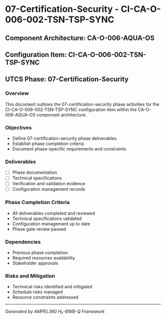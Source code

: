 # 07-Certification-Security - CI-CA-O-006-002-TSN-TSP-SYNC

## Component Architecture: CA-O-006-AQUA-OS
## Configuration Item: CI-CA-O-006-002-TSN-TSP-SYNC
## UTCS Phase: 07-Certification-Security

### Overview
This document outlines the 07-certification-security phase activities for the CI-CA-O-006-002-TSN-TSP-SYNC configuration item within the CA-O-006-AQUA-OS component architecture.

### Objectives
- Define 07-certification-security phase deliverables
- Establish phase completion criteria
- Document phase-specific requirements and constraints

### Deliverables
- [ ] Phase documentation
- [ ] Technical specifications
- [ ] Verification and validation evidence
- [ ] Configuration management records

### Phase Completion Criteria
- All deliverables completed and reviewed
- Technical specifications validated
- Configuration management up to date
- Phase gate review passed

### Dependencies
- Previous phase completion
- Required resources availability
- Stakeholder approvals

### Risks and Mitigation
- Technical risks identified and mitigated
- Schedule risks managed
- Resource constraints addressed

---
*Generated by AMPEL360 H₂-BWB-Q Framework*
